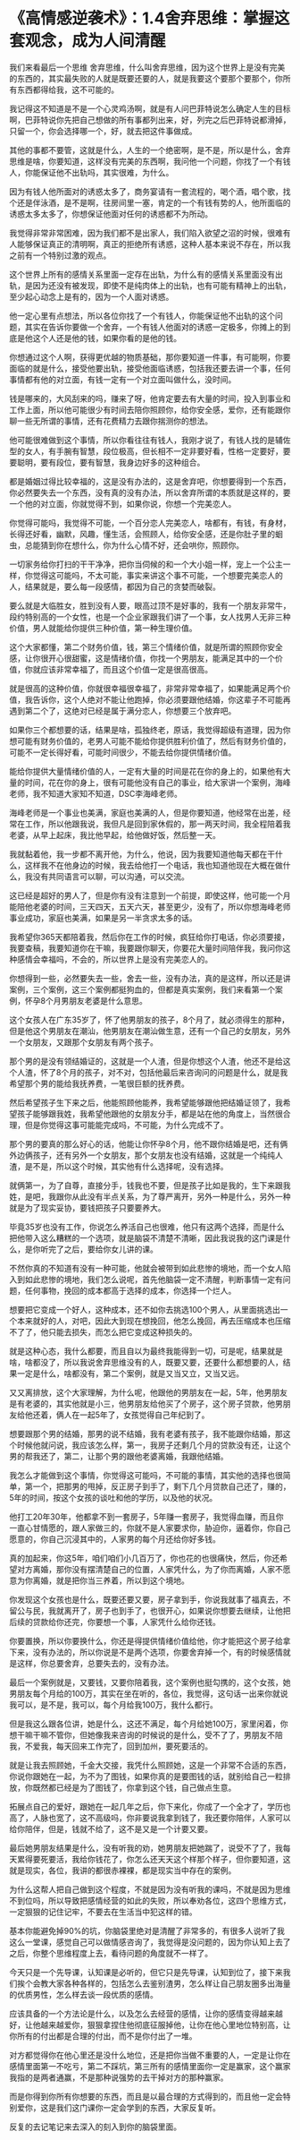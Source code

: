 # 《高情感逆袭术》：1.4舍弃思维：掌握这套观念，成为人间清醒

我们来看最后一个思维 舍弃思维，什么叫舍弃思维，因为这个世界上是没有完美的东西的，其实最失败的人就是既要还要的人，就是我要这个要那个要那个，你所有东西都得给我，这不可能的。

我记得这不知道是不是一个心灵鸡汤啊，就是有人问巴菲特说怎么确定人生的目标啊，巴菲特说你先把自己想做的所有事都列出来，好，列完之后巴菲特说都滑掉，只留一个，你会选择哪一个，好，就去把这件事做成。

其他的事都不要管，这就是什么，人生的一个绝密啊，是不是，所以是什么，舍弃思维是啥，你要知道，这样没有完美的东西啊，我问他一个问题，你找了一个有钱人，你能保证他不出轨吗，其实很难，为什么。

因为有钱人他所面对的诱惑太多了，商务宴请有一套流程的，喝个酒，唱个歌，找个还是伴泳酒，是不是啊，往房间里一塞，肯定的一个有钱有势的人，他所面临的诱惑太多太多了，你想保证他面对任何的诱惑都不为所动。

我觉得非常非常困难，因为我们都不是出家人，我们陷入欲望之沼的时候，很难有人能够保证真正的清明啊，真正的拒绝所有诱惑，这种人基本来说不存在，所以我之前有一个特别过激的观点。

这个世界上所有的感情关系里面一定存在出轨，为什么有的感情关系里面没有出轨，是因为还没有被发现，即使不是纯肉体上的出轨，也有可能有精神上的出轨，至少起心动念上是有的，因为一个人面对诱惑。

他一定心里有点想法，所以各位你找了一个有钱人，你能保证他不出轨的这个问题，其实在告诉你要做一个舍弃，一个有钱人他面对的诱惑一定极多，你摊上的到底是他这个人还是他的钱，如果你看的是他的钱。

你想通过这个人啊，获得更优越的物质基础，那你要知道一件事，有可能啊，你要面临的就是什么，接受他要出轨，接受他面临诱惑，包括我还要去讲一个事，任何事情都有他的对立面，有钱一定有一个对立面叫做什么，没时间。

钱是哪来的，大风刮来的吗，赚来了呀，他肯定要去有大量的时间，投入到事业和工作上面，所以他可能很少有时间去陪你照顾你，给你安全感，爱你，还有能跟你聊一些无所谓的事情，还有花费精力去跟你揣测你的想法。

他可能很难做到这个事情，所以你看往往有钱人，我刚才说了，有钱人找的是辅佐型的女人，有手腕有智慧，段位极高，但长相不一定非要好看，性格一定要好，要要聪明，要有段位，要有智慧，我身边好多的这种组合。

都是婚姻过得比较幸福的，这是没有办法的，这是舍弃吧，你想要得到一个东西，你必然要失去一个东西，没有真的没有办法，所以舍弃所谓的本质就是这样的，要一个他的对立面，你就觉得不到，如果你说，你想一个完美恋人。

你觉得可能吗，我觉得不可能，一个百分恋人完美恋人，啥都有，有钱，有身材，长得还好看，幽默，风趣，懂生活，会照顾人，给你安全感，还是你肚子里的蛔虫，总能猜到你在想什么，你为什么心情不好，还会哄你，照顾你。

一切家务给你打扫的干干净净，把你当伺候的和一个大小姐一样，宠上一个公主一样，你觉得这可能吗，不太可能，事实来讲这个事不可能，一个想要完美恋人的人，结果就是，要么每一段感情，都因为自己的贪婪而破裂。

要么就是大临胜女，胜到没有人要，眼高过顶不是好事的，我有一个朋友非常牛，段约特别高的一个女性，也是一个企业家跟我们讲了一个事，女人找男人无非三种价值，男人就能给你提供三种价值，第一种生理价值。

这个大家都懂，第二个财务价值，钱，第三个情绪价值，就是所谓的照顾你安全感，让你很开心很甜蜜，这是情绪价值，你找一个男朋友，能满足其中的一个价值，你就应该非常幸福了，而且这个价值一定是很高很高。

就是很高的这种价值，你就很幸福很幸福了，非常非常幸福了，如果能满足两个价值，我告诉你，这个人绝对不能让他跑掉，你必须要跟他结婚，你这辈子不可能再遇到第二个了，这绝对已经是属于满分恋人，你想要三个放弃吧。

如果你三个都想要的话，结果是啥，孤独终老，原话，我觉得超级有道理，因为你想可能有财务价值的，老男人可能不能给你提供胜利价值了，然后有财务价值的，可能不一定长得好看，可能时间很少，不能去给你提供情绪价值。

能给你提供大量情绪价值的人，一定有大量的时间是花在你的身上的，如果他有大量的时间，花在你的身上，很有可能他没有自己的事业，给大家讲一个案例，海峰老师，我不知道大家知不知道，DSC李海峰老师。

海峰老师是一个事业也美满，家庭也美满的人，但是你要知道，他经常在出差，经常在工作，所以他跟我说，我但凡是回到家休假的，那一两天时间，我全程陪着我老婆，从早上起床，我比他早起，给他做好饭，然后整一天。

我就黏着他，我一步都不离开他，为什么，他说，因为我要知道他每天都在干什么，这样我不在他身边的时候，我去给他打一个电话，我也知道他现在大概在做什么，我没有共同语言可以聊，可以沟通，可以交流。

这已经是超好的男人了，但是你有没有注意到一个前提，即使这样，他可能一个月能陪他老婆的时间，三天四天，五天六天，甚至更少，没有了，所以你想海峰老师事业成功，家庭也美满，如果是另一半贪求太多的话。

我希望你365天都陪着我，然后你在工作的时候，疯狂给你打电话，你必须要接，我要查稿，我要知道你在干嘛，我要跟你聊天，你要花大量时间陪伴我，我问你这种感情会幸福吗，不会的，所以世界上是没有完美恋人的。

你想得到一些，必然要失去一些，舍去一些，没有办法，真的是这样，所以还是讲案例，三个案例，这三个案例都挺狗血的，但都是真实案例，我们来看第一个案例，怀孕8个月男朋友老婆是什么意思。

这个女孩人在广东35岁了，怀了他男朋友的孩子，8个月了，就必须得生的那种，但是他这个男朋友在潮汕，他男朋友在潮汕做生意，还有一个自己的女朋友，另外一个女朋友，又跟那个女朋友有两个孩子。

那个男的是没有领结婚证的，这就是一个人渣，但是你想这个人渣，他还不是给这个人渣，怀了8个月的孩子，对不对，包括他最后来咨询问的问题是什么，就是我希望那个男的能给我抚养费，一笔很巨额的抚养费。

然后希望孩子生下来之后，他能照顾他能养，我希望能够跟他把结婚证领了，我希望孩子能够跟我姓，我希望他跟他的女朋友分手，都是站在他的角度上，当然很合理，但是你觉得这事可能能完成吗，不可能，为什么完成不了。

那个男的要真的那么好心的话，他能让你怀孕8个月，他不跟你结婚是吧，还有俩外边俩孩子，还有另外一个女朋友，那个女朋友也没有结婚，这就是一个纯纯人渣，是不是，所以这个时候，其实他有什么选择呢，没有选择。

就俩第一，为了自尊，直接分手，钱我也不要，但是孩子比如是我的，生下来跟我姓，是吧，我跟你从此没有半点关系，为了尊严离开，另外一种是什么，另外一种就是为了现实妥协，要钱把孩子只要要养大。

毕竟35岁也没有工作，你说怎么养活自己也很难，他只有这两个选择，而是什么把他带入这么糟糕的一个选项，就是脑袋不清楚不清晰，因此我说我的这门课是什么，是你听完了之后，要给你女儿讲的课。

不然你真的不知道有没有一种可能，他就会被带到如此悲惨的境地，而一个女人陷入到如此悲惨的境地，我们怎么说呢，首先他脑袋一定不清醒，判断事情一定有问题，任何事物，挽回的成本都高于选择的成本，你选择一个烂人。

想要把它变成一个好人，这种成本，还不如你去挑选100个男人，从里面挑选出一个本来就好的人，对吧，因此大到现在想挽回，他怎么挽回，再去压缩成本也压缩不了了，他只能去损失，而怎么把它变成这种损失的。

就是这种心态，我什么都要，而且自以为最终我能得到一切，可是呢，结果就是啥，啥都没了，所以我说舍弃思维没有的人，既要又要，还要什么都想要的人，结果一定是什么，啥都没有，第二个案例，就是又当又立，又当又远。

又又离排放，这个大家理解，为什么呢，他跟他的男朋友在一起，5年，他男朋友是有老婆的，其实他就是小三，他男朋友给他买了个房子，这个房子贷款，他男朋友给他还着，俩人在一起5年了，女孩觉得自己年纪到了。

想要跟那个男的结婚，那男的说不结婚，我有老婆有孩子，我不能跟你结婚，那这个时候他就问说，我应该怎么样，第一，我房子还剩几个月的贷款没有还，让这个男的帮我还了，第二，让那个男的跟他老婆离婚，我跟他结婚。

我怎么才能做到这个事情，你觉得这可能吗，不可能的事情，其实他的选择也很简单，第一个，把那男的甩掉，反正房子到手了，剩下几个月贷款自己还了，赚的，5年的时间，按这个女孩的谈吐和他的学历，以及他的状况。

他打工20年30年，他都拿不到一套房子，5年赚一套房子，我觉得血赚，而且你一直心甘情愿的，跟人家做三的，你就不是人家要求你，胁迫你，逼着你，你自己愿意的，你自己沉浸其中的，人家男的每个月还给你好多钱。

真的加起来，你这5年，咱们咱们小几百万了，你也花的也很痛快，然后，你还希望对方离婚，那你没有摆清楚自己的位置，人家凭什么，为了你而离婚，人家不愿意为你离婚，就是把你当三养着，所以到这个境地。

你发现这个女孩也是什么，既要还要又要，房子拿到手，你说我就事了福真去，不留公与民，我就离开了，房子也到手了，也很开心，如果说你想要去继续，让他把后续的贷款给你还完，你要想一个事，人家凭什么给你还钱。

你要置换，所以你要换什么，你还是得提供情绪价值给他，你才能把这个房子给拿下来，没有办法的，所以你说是不是两个选项，你要舍弃掉一个，有的时候感情就是这样，你总要舍弃，总要失去的，没有办法。

最后一个案例就是，又要钱，又要你陪着我，这个案例也挺勾携的，这个女孩，她男朋友每个月给的100万，其实在坐在听的，各位，我觉得，这句话一出来你就说我可以，是不是，我可以，每个月给我100万，我什么都行。

但是我这么跟各位讲，她是什么，这还不满足，每个月给她100万，家里闲着，你想干嘛干嘛不管你，但她像我来咨询的时候说的是什么，受不了了，男朋友不陪我，不爱我，每天回来工作完了，回到加州，要死要活的。

就是让我去照顾她，千金大交接，我凭什么照顾她，这是一个非常不合适的东西，你说你跟她在一起，为不为了图钱，如果你真的是要图钱的话，就别给自己一粒排放，你既然都已经是为了图钱了，你拿到这个钱，自己做点生意。

拓展点自己的爱好，跟她在一起几年之后，你下来化，你成了一个全才了，学历也高了，人脉也宽了，这不高级吗，你非要说我拿到钱了，我还要你陪伴，人家可以给你陪伴，但是，钱就不给了，这不是又是一个计要又要。

最后她男朋友结果是什么，没有听我的劝，她男朋友把她踹了，说受不了了，我每天累得要死要活，我给你钱花了，你怎么还天天这个样那个样子，但你要知道，这就是现实，各位，我讲的都很赤裸裸，都是现实当中存在的案例。

为什么这帮人把自己做到这个程度，不就是因为没有听我的课吗，不就是因为思维不到位吗，所以导致把感情经营的如此的失败，所以奉劝各位，这四个思维方式，一定狠狠的记住记牢，不要去在生活当中犯这样的错。

基本你能避免掉90%的坑，你脑袋里绝对是清醒了非常多的，有很多人说听了我这么一堂课，感觉自己可以做情感咨询了，我觉得是没问题的，因为你认知上去了之后，你整个思维程度上去，看待问题的角度就不一样了。

今天只是一个先导课，认知课是必听的，但它只是先导课，认知到位了，接下来我们挨个会教大家各种各样的，包括怎么去鉴别渣男，怎么样让自己朋友圈多出海量的优质男性，怎么样去谈一段优质的感情。

应该具备的一个方法论是什么，以及怎么去经营的感情，让你的感情变得越来越好，让他越来越爱你，狠狠拿捏住他彻底征服掉他，让你在他心里地位特别高，让你所有的付出都是合理的付出，而不是你付出了一堆。

对方都觉得你在他心里还是没什么地位，还是把你当做不重要的人，一定是让你在感情里面第一不吃亏，第二不踩坑，第三所有的感情里面你一定是赢家，这个赢家我指的是两者通赢，不是那种说强势的去干掉对方的那种赢家。

而是你得到你所有你想要的东西，而且是以最合理的方式得到的，而且他一定会特别爱你，这是我们这门课你一定会学到的东西，大家反复听。

反复的去记笔记来去深入的刻入到你的脑袋里面。